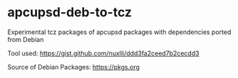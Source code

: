# apcupsd-deb-to-tcz
Experimental tcz packages of apcupsd packages with dependencies ported from Debian

Tool used: https://gist.github.com/nuxlli/ddd3fa2ceed7b2cecdd3

Source of Debian Packages: https://pkgs.org
